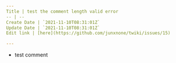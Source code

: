 ```yaml
---
Title | test the comment length valid error
-- | --
Create Date | `2021-11-10T08:31:01Z`
Update Date | `2021-11-10T08:31:01Z`
Edit link | [here](https://github.com/junxnone/twiki/issues/15)

---
```

- test comment
